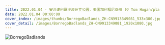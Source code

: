 ```yaml
---
title: 2022.01.04 - 安沙波利哥沙漠州立公园，美国加利福尼亚州 (© Tom Hogan/plainpicture)
date: 2022.01.04 00:00:00
cover_index: /images/thumbs/BorregoBadlands_ZH-CN9913349081_533x300.jpg
cover_detail: /images/BorregoBadlands_ZH-CN9913349081_1920x1080.jpg
---
```


![BorregoBadlands](/images/BorregoBadlands_ZH-CN9913349081_1920x1080.jpg)
